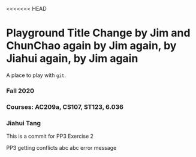 <<<<<<< HEAD
# Playground Title Change by Jim and ChunChao again by Jim again, by Jiahui again, by Jim again
A place to play with `git`.


### Fall 2020
### Courses: AC209a, CS107, ST123, 6.036
### Jiahui Tang
This is a commit for PP3 Exercise 2

PP3 getting conflicts abc abc error message

